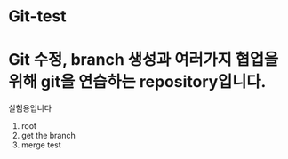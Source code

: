 # Git-test
# Git 수정, branch 생성과 여러가지 협업을 위해 git을 연습하는 repository입니다.

실험용입니다
1. root
2. get the branch
3. merge test
